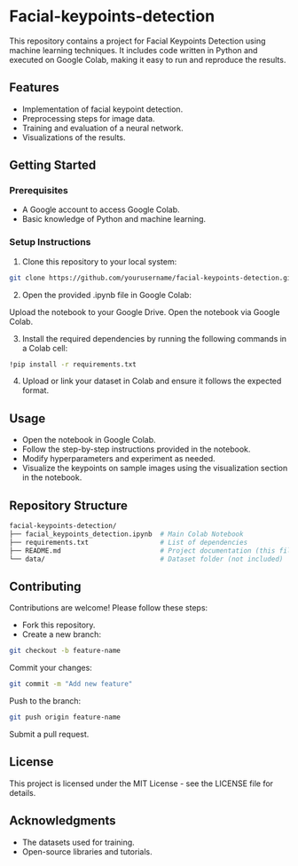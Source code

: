 # Facial-keypoints-detection
This repository contains a project for Facial Keypoints Detection using machine learning techniques. It includes code written in Python and executed on Google Colab, making it easy to run and reproduce the results.

## Features
- Implementation of facial keypoint detection.
- Preprocessing steps for image data.
- Training and evaluation of a neural network.
- Visualizations of the results.
## Getting Started
### Prerequisites
- A Google account to access Google Colab.
- Basic knowledge of Python and machine learning.
### Setup Instructions
1. Clone this repository to your local system:

```bash
git clone https://github.com/yourusername/facial-keypoints-detection.git
```
2. Open the provided .ipynb file in Google Colab:

Upload the notebook to your Google Drive.
Open the notebook via Google Colab.

3. Install the required dependencies by running the following commands in a Colab cell:

```bash
!pip install -r requirements.txt
```
4. Upload or link your dataset in Colab and ensure it follows the expected format.

## Usage
- Open the notebook in Google Colab.
- Follow the step-by-step instructions provided in the notebook.
- Modify hyperparameters and experiment as needed.
- Visualize the keypoints on sample images using the 
  visualization section in the notebook.
## Repository Structure
```bash
facial-keypoints-detection/
├── facial_keypoints_detection.ipynb  # Main Colab Notebook
├── requirements.txt                  # List of dependencies
├── README.md                         # Project documentation (this file)
└── data/                             # Dataset folder (not included)
```
## Contributing
Contributions are welcome! Please follow these steps:

- Fork this repository.
- Create a new branch:
```bash
git checkout -b feature-name
```
Commit your changes:
```bash
git commit -m "Add new feature"
```
Push to the branch:
```bash
git push origin feature-name
```
Submit a pull request.
## License
This project is licensed under the MIT License - see the LICENSE file for details.

## Acknowledgments
- The datasets used for training.
- Open-source libraries and tutorials.
